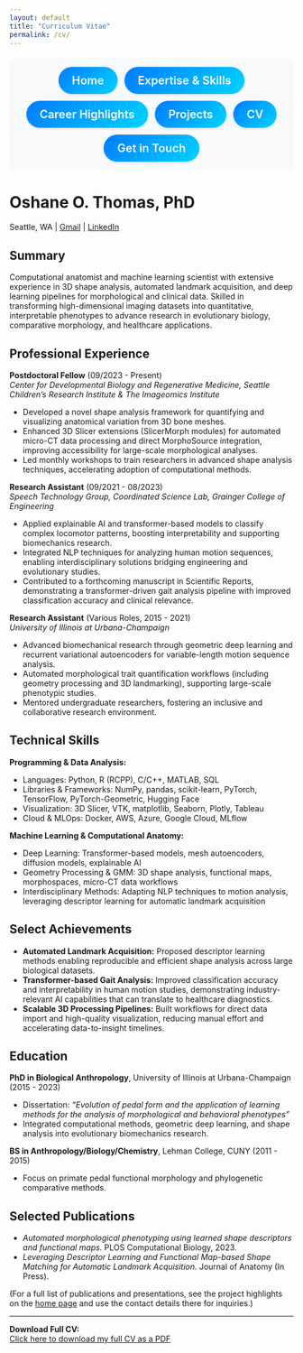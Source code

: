 ```yaml
---
layout: default
title: "Curriculum Vitae"
permalink: /cv/
---
```


<style>
.navbar {
  display: flex;
  flex-wrap: wrap;
  justify-content: center;
  gap: 12px;
  margin: 20px 0;
  background-color: #f8f9fa;
  padding: 15px;
  border-radius: 12px;
}

.nav-button {
  display: inline-block;
  white-space: nowrap;
  padding: 12px 24px;
  font-size: 20px;
  font-weight: 600;
  color: #fff;
  background: linear-gradient(135deg, #007bff, #00d4ff);
  text-decoration: none;
  border-radius: 30px;
  text-align: center;
  box-shadow: 0 2px 4px rgba(0, 0, 0, 0.1);
  transition: background 0.3s ease, transform 0.2s ease, box-shadow 0.2s ease;
}

.nav-button:hover {
  background: linear-gradient(135deg, #0056b3, #0092cc);
  transform: translateY(-2px);
  box-shadow: 0 4px 6px rgba(0, 0, 0, 0.15);
}
</style>

<nav class="navbar">
  <a href="/" class="nav-button">Home</a>
  <a href="/#expertise-skills" class="nav-button">Expertise & Skills</a>
  <a href="/#career-highlights" class="nav-button">Career Highlights</a>
  <a href="/#projects" class="nav-button">Projects</a>
  <a href="/cv/" class="nav-button">CV</a>
  <a href="/#get-in-touch" class="nav-button">Get in Touch</a>
</nav>

# Oshane O. Thomas, PhD
Seattle, WA | [Gmail](mailto:oothomas07@gmail.com) | [LinkedIn](https://www.linkedin.com/in/oshane-o-thomas)

## Summary
Computational anatomist and machine learning scientist with extensive experience in 3D shape analysis, automated landmark acquisition, and deep learning pipelines for morphological and clinical data. Skilled in transforming high-dimensional imaging datasets into quantitative, interpretable phenotypes to advance research in evolutionary biology, comparative morphology, and healthcare applications.

## Professional Experience

**Postdoctoral Fellow** (09/2023 - Present)  
*Center for Developmental Biology and Regenerative Medicine, Seattle Children’s Research Institute & The Imageomics Institute*  
- Developed a novel shape analysis framework for quantifying and visualizing anatomical variation from 3D bone meshes.  
- Enhanced 3D Slicer extensions (SlicerMorph modules) for automated micro-CT data processing and direct MorphoSource integration, improving accessibility for large-scale morphological analyses.  
- Led monthly workshops to train researchers in advanced shape analysis techniques, accelerating adoption of computational methods.

**Research Assistant** (09/2021 - 08/2023)  
*Speech Technology Group, Coordinated Science Lab, Grainger College of Engineering*  
- Applied explainable AI and transformer-based models to classify complex locomotor patterns, boosting interpretability and supporting biomechanics research.  
- Integrated NLP techniques for analyzing human motion sequences, enabling interdisciplinary solutions bridging engineering and evolutionary studies.  
- Contributed to a forthcoming manuscript in Scientific Reports, demonstrating a transformer-driven gait analysis pipeline with improved classification accuracy and clinical relevance.

**Research Assistant** (Various Roles, 2015 - 2021)  
*University of Illinois at Urbana-Champaign*  
- Advanced biomechanical research through geometric deep learning and recurrent variational autoencoders for variable-length motion sequence analysis.  
- Automated morphological trait quantification workflows (including geometry processing and 3D landmarking), supporting large-scale phenotypic studies.  
- Mentored undergraduate researchers, fostering an inclusive and collaborative research environment.

## Technical Skills

**Programming & Data Analysis:**  
- Languages: Python, R (RCPP), C/C++, MATLAB, SQL  
- Libraries & Frameworks: NumPy, pandas, scikit-learn, PyTorch, TensorFlow, PyTorch-Geometric, Hugging Face  
- Visualization: 3D Slicer, VTK, matplotlib, Seaborn, Plotly, Tableau  
- Cloud & MLOps: Docker, AWS, Azure, Google Cloud, MLflow

**Machine Learning & Computational Anatomy:**  
- Deep Learning: Transformer-based models, mesh autoencoders, diffusion models, explainable AI  
- Geometry Processing & GMM: 3D shape analysis, functional maps, morphospaces, micro-CT data workflows  
- Interdisciplinary Methods: Adapting NLP techniques to motion analysis, leveraging descriptor learning for automatic landmark acquisition

## Select Achievements
- **Automated Landmark Acquisition:** Proposed descriptor learning methods enabling reproducible and efficient shape analysis across large biological datasets.  
- **Transformer-based Gait Analysis:** Improved classification accuracy and interpretability in human motion studies, demonstrating industry-relevant AI capabilities that can translate to healthcare diagnostics.  
- **Scalable 3D Processing Pipelines:** Built workflows for direct data import and high-quality visualization, reducing manual effort and accelerating data-to-insight timelines.

## Education
**PhD in Biological Anthropology**, University of Illinois at Urbana-Champaign (2015 - 2023)  
- Dissertation: *“Evolution of pedal form and the application of learning methods for the analysis of morphological and behavioral phenotypes”*  
- Integrated computational methods, geometric deep learning, and shape analysis into evolutionary biomechanics research.

**BS in Anthropology/Biology/Chemistry**, Lehman College, CUNY (2011 - 2015)  
- Focus on primate pedal functional morphology and phylogenetic comparative methods.

## Selected Publications
- *Automated morphological phenotyping using learned shape descriptors and functional maps.* PLOS Computational Biology, 2023.  
- *Leveraging Descriptor Learning and Functional Map-based Shape Matching for Automatic Landmark Acquisition.* Journal of Anatomy (In Press).

(For a full list of publications and presentations, see the project highlights on the [home page](/) and use the contact details there for inquiries.)

---
**Download Full CV:**  
[Click here to download my full CV as a PDF](/assets/docs/Thomas_Oshane_CV.pdf)